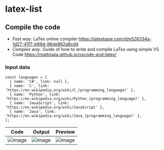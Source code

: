 # latex-list

## Compile the code
- _Fast way_. LaTex online compiler https://latexbase.com/d/e526334a-1d27-41f7-b99d-96de862a8cd4
- _Complex way_. Guide of how to write and compile LaTex using simple VS Code https://mathjiajia.github.io/vscode-and-latex/

### Input data 
```
const languages = [
  { name: 'C#', link: null },
  { name: 'C', link: 'https://en.wikipedia.org/wiki/C_(programming_language)' },
  { name: 'Python', link: 'https://en.wikipedia.org/wiki/Python_(programming_language)' },
  { name: 'JavaScript', link: 'https://en.wikipedia.org/wiki/JavaScript' },
  { name: 'Java', link: 'https://en.wikipedia.org/wiki/Java_(programming_language)' },
];
```

| Code                       |Output            |Preview           |
|----------------------------|------------------|------------------|
|![image](https://github.com/HolotenkoKirill/latex-list/assets/62765104/26d15aa1-e9a0-4ba6-a004-dfdb2e906300) |![image](https://github.com/HolotenkoKirill/latex-list/assets/62765104/34b4be9c-d8b0-4c26-b11e-4478d908680d) | ![image](https://github.com/HolotenkoKirill/latex-list/assets/62765104/93c65223-9208-420e-b538-a9889eecd3a9) |


